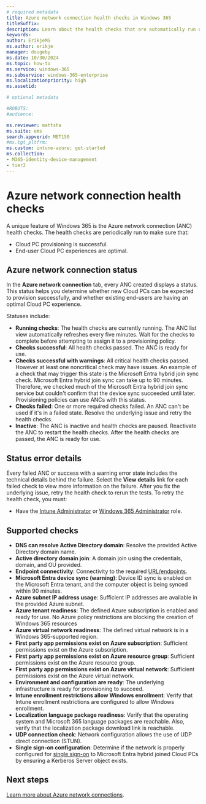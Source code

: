 ```yaml
---
# required metadata
title: Azure network connection health checks in Windows 365
titleSuffix:
description: Learn about the health checks that are automatically run on Azure network connections.
keywords:
author: ErikjeMS
ms.author: erikje
manager: dougeby
ms.date: 10/30/2024
ms.topic: how-to
ms.service: windows-365
ms.subservice: windows-365-enterprise
ms.localizationpriority: high
ms.assetid: 

# optional metadata

#ROBOTS:
#audience:

ms.reviewer: mattsha
ms.suite: ems
search.appverid: MET150
#ms.tgt_pltfrm:
ms.custom: intune-azure; get-started
ms.collection:
- M365-identity-device-management
- tier2
---
```


# Azure network connection health checks

A unique feature of Windows 365 is the Azure network connection (ANC) health checks. The health checks are periodically run to make sure that:

- Cloud PC provisioning is successful.
- End-user Cloud PC experiences are optimal.

## Azure network connection status

In the **Azure network connection** tab, every ANC created displays a status. This status helps you determine whether new Cloud PCs can be expected to provision successfully, and whether existing end-users are having an optimal Cloud PC experience.

Statuses include:

- **Running checks**: The health checks are currently running. The ANC list view automatically refreshes every five minutes. Wait for the checks to complete before attempting to assign it to a provisioning policy.
- **Checks successful**: All health checks passed. The ANC is ready for use.
- **Checks successful with warnings**: All critical health checks passed. However at least one noncritical check may have issues. An example of a check that may trigger this state is the Microsoft Entra hybrid join sync check. Microsoft Entra hybrid join sync can take up to 90 minutes. Therefore, we checked much of the Microsoft Entra hybrid join sync service but couldn't confirm that the device sync succeeded until later. Provisioning policies can use ANCs with this status.
- **Checks failed**: One or more required checks failed. An ANC can't be used if it's in a failed state. Resolve the underlying issue and retry the health checks.
- **Inactive**: The ANC is inactive and health checks are paused. Reactivate the ANC to restart the health checks. After the health checks are passed, the ANC is ready for use.

## Status error details

Every failed ANC or success with a warning error state includes the technical details behind the failure. Select the **View details** link for each failed check to view more information on the failure. After you fix the underlying issue, retry the health check to rerun the tests. To retry the health check, you must:

- Have the [Intune Administrator](/azure/active-directory/roles/permissions-reference#intune-administrator) or [Windows 365 Administrator](/azure/active-directory/roles/permissions-reference) role.

## Supported checks

- **DNS can resolve Active Directory domain**: Resolve the provided Active Directory domain name.
- **Active directory domain join**: A domain join using the credentials, domain, and OU provided.
- **Endpoint connectivity**: Connectivity to the required [URL/endpoints](/windows-365/enterprise/requirements-network).
- **Microsoft Entra device sync (warning)**: Device ID sync is enabled on the Microsoft Entra tenant, and the computer object is being synced within 90 minutes.
- **Azure subnet IP address usage**: Sufficient IP addresses are available in the provided Azure subnet.
- **Azure tenant readiness**: The defined Azure subscription is enabled and ready for use. No Azure policy restrictions are blocking the creation of Windows 365 resources
- **Azure virtual network readiness**: The defined virtual network is in a Windows 365-supported region.
- **First party app permissions exist on Azure subscription**: Sufficient permissions exist on the Azure subscription.
- **First party app permissions exist on Azure resource group**: Sufficient permissions exist on the Azure resource group.
- **First party app permissions exist on Azure virtual network**: Sufficient permissions exist on the Azure virtual network.
- **Environment and configuration are ready**: The underlying infrastructure is ready for provisioning to succeed.
- **Intune enrollment restrictions allow Windows enrollment**: Verify that Intune enrollment restrictions are configured to allow Windows enrollment.
- **Localization language package readiness**: Verify that the operating system and Microsoft 365 language packages are reachable. Also, verify that the localization package download link is reachable.
- **UDP connection check**: Network configuration allows the use of UDP direct connection (STUN).
- **Single sign-on configuration**: Determine if the network is properly configured for [single sign-on](/windows-365/enterprise/identity-authentication#single-sign-on-sso) to Microsoft Entra hybrid joined Cloud PCs by ensuring a Kerberos Server object exists.

## Next steps

[Learn more about Azure network connections](/windows-365/enterprise/azure-network-connections).
